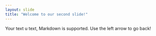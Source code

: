 ```yaml
---
layout: slide
title: "Welcome to our second slide!"
---
```

Your text u text, Markdown is supported.
Use the left arrow to go back!
